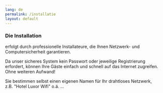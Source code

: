```yaml
---
lang: de
permalink: /installatie
layout: default
---
```


### Die Installation
erfolgt durch professionelle Installateure, die Ihnen Netzwerk- und Computersicherheit garantieren.

Da unser sicheres System kein Passwort oder jeweilige Registrierung erfordert, k&ouml;nnen Ihre G&auml;ste einfach und schnell auf das Internet zugreifen. Ohne weiteren Aufwand!

Sie bestimmen selbst einen eigenen Namen f&uuml;r Ihr drahtloses Netzwerk, z.B. "Hotel Luxor Wifi" o.&auml;. ...
